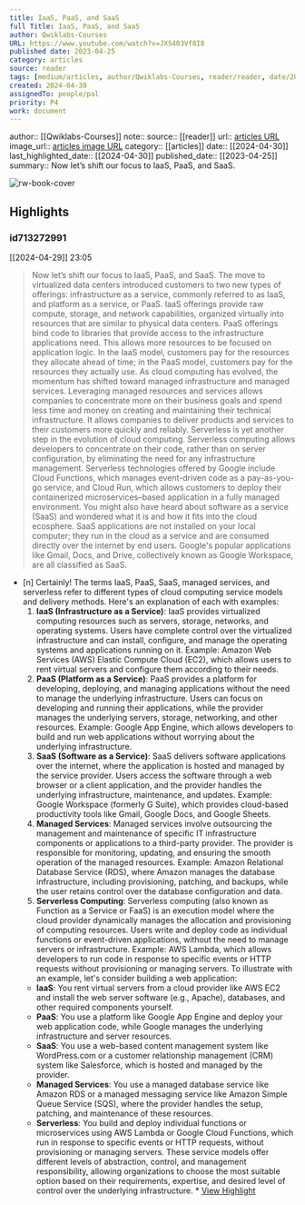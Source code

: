 ```yaml
---
title: IaaS, PaaS, and SaaS
full Title: IaaS, PaaS, and SaaS
author: Qwiklabs-Courses
URL: https://www.youtube.com/watch?v=JX5403Vf8I8
published date: 2023-04-25
category: articles
source: reader
tags: [medium/articles, author/Qwiklabs-Courses, reader/reader, date/2024-04-30, area/reader]
created: 2024-04-30
assignedTo: people/pal
priority: P4
work: document
---
```

author:: [[Qwiklabs-Courses]]
note:: 
source:: [[reader]]
url:: [articles URL](https://www.youtube.com/watch?v=JX5403Vf8I8)
image_url:: [articles image URL](https://i.ytimg.com/vi/JX5403Vf8I8/maxresdefault.jpg?sqp=-oaymwEmCIAKENAF8quKqQMa8AEB-AH-CYAC0AWKAgwIABABGCkgZSg1MA8=&rs=AOn4CLBm0wu4FbDOjeHe3EpM22kOujr_xw)
category:: [[articles]]
date:: [[2024-04-30]]
last_highlighted_date:: [[2024-04-30]]
published_date:: [[2023-04-25]]
summary:: Now let’s shift our focus to IaaS, PaaS, and SaaS.


![rw-book-cover](https://i.ytimg.com/vi/JX5403Vf8I8/maxresdefault.jpg?sqp=-oaymwEmCIAKENAF8quKqQMa8AEB-AH-CYAC0AWKAgwIABABGCkgZSg1MA8=&rs=AOn4CLBm0wu4FbDOjeHe3EpM22kOujr_xw)

## Highlights
### id713272991
[[2024-04-29]] 23:05
> Now let’s shift our focus to IaaS, PaaS, and SaaS. The move to virtualized data centers introduced customers to two new types of offerings: infrastructure as a service, commonly referred to as IaaS, and platform as a service, or PaaS. IaaS offerings provide raw compute, storage, and network capabilities, organized virtually into resources that are similar to physical data centers. PaaS offerings bind code to libraries that provide access to the infrastructure applications
> need. This allows more resources to be focused on application logic. In the IaaS model, customers pay for the resources they allocate ahead of time; in the PaaS model, customers pay for the resources they actually use. As cloud computing has evolved, the momentum has shifted toward managed infrastructure and managed services. Leveraging managed resources and services allows companies to concentrate more on their business goals and spend less time and money on creating and maintaining their technical
> infrastructure. It allows companies to deliver products and services to their customers more quickly and reliably. Serverless is yet another step in the evolution of cloud computing. Serverless computing allows developers to concentrate on their code, rather than on server configuration, by eliminating the need for any infrastructure management. Serverless technologies offered by Google include Cloud Functions, which manages event-driven
> code as a pay-as-you-go service, and Cloud Run, which allows customers to deploy their containerized microservices–based application in a fully managed environment. You might also have heard about software as a service (SaaS) and wondered what it is and how it fits into the cloud ecosphere. SaaS applications are not installed on your local computer; they run in the cloud as a service and are consumed directly over the internet by end users. Google's popular applications like Gmail, Docs, and Drive, collectively known as Google
> Workspace, are all classified as SaaS.

- [n] Certainly! The terms IaaS, PaaS, SaaS, managed services, and serverless refer to different types of cloud computing service models and delivery methods. Here's an explanation of each with examples:
   1. **IaaS (Infrastructure as a Service)**: IaaS provides virtualized computing resources such as servers, storage, networks, and operating systems. Users have complete control over the virtualized infrastructure and can install, configure, and manage the operating systems and applications running on it.
   Example: Amazon Web Services (AWS) Elastic Compute Cloud (EC2), which allows users to rent virtual servers and configure them according to their needs.
   2. **PaaS (Platform as a Service)**: PaaS provides a platform for developing, deploying, and managing applications without the need to manage the underlying infrastructure. Users can focus on developing and running their applications, while the provider manages the underlying servers, storage, networking, and other resources.
   Example: Google App Engine, which allows developers to build and run web applications without worrying about the underlying infrastructure.
   3. **SaaS (Software as a Service)**: SaaS delivers software applications over the internet, where the application is hosted and managed by the service provider. Users access the software through a web browser or a client application, and the provider handles the underlying infrastructure, maintenance, and updates.
   Example: Google Workspace (formerly G Suite), which provides cloud-based productivity tools like Gmail, Google Docs, and Google Sheets.
   4. **Managed Services**: Managed services involve outsourcing the management and maintenance of specific IT infrastructure components or applications to a third-party provider. The provider is responsible for monitoring, updating, and ensuring the smooth operation of the managed resources.
   Example: Amazon Relational Database Service (RDS), where Amazon manages the database infrastructure, including provisioning, patching, and backups, while the user retains control over the database configuration and data.
   5. **Serverless Computing**: Serverless computing (also known as Function as a Service or FaaS) is an execution model where the cloud provider dynamically manages the allocation and provisioning of computing resources. Users write and deploy code as individual functions or event-driven applications, without the need to manage servers or infrastructure.
   Example: AWS Lambda, which allows developers to run code in response to specific events or HTTP requests without provisioning or managing servers.
   To illustrate with an example, let's consider building a web application:
   - **IaaS**: You rent virtual servers from a cloud provider like AWS EC2 and install the web server software (e.g., Apache), databases, and other required components yourself.
   - **PaaS**: You use a platform like Google App Engine and deploy your web application code, while Google manages the underlying infrastructure and server resources.
   - **SaaS**: You use a web-based content management system like WordPress.com or a customer relationship management (CRM) system like Salesforce, which is hosted and managed by the provider.
   - **Managed Services**: You use a managed database service like Amazon RDS or a managed messaging service like Amazon Simple Queue Service (SQS), where the provider handles the setup, patching, and maintenance of these resources.
   - **Serverless**: You build and deploy individual functions or microservices using AWS Lambda or Google Cloud Functions, which run in response to specific events or HTTP requests, without provisioning or managing servers.
   These service models offer different levels of abstraction, control, and management responsibility, allowing organizations to choose the most suitable option based on their requirements, expertise, and desired level of control over the underlying infrastructure.  * [View Highlight](https://read.readwise.io/read/01hwpjt8kk5wfrvbneegg5kc12)


